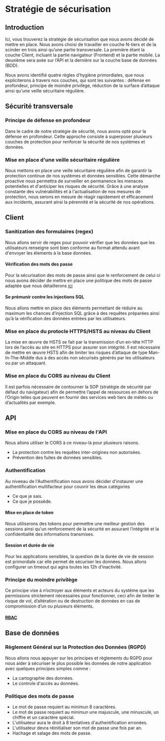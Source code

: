 # Stratégie de sécurisation

## Introduction 

Ici, vous trouverez la stratégie de sécurisation que nous avons décidé de mettre en place. Nous avons choisi de travailler en couche N-tiers et de la scinder en trois ainsi qu’une partie transversale. La première étant la couche Client, incluant la partie navigateur (Frontend) et la partie mobile. La deuxième sera axée sur l’API et la dernière sur la couche base de données (BDD).

Nous avons identifié quatre règles d’hygiène primordiales, que nous expliciterons à travers nos couches, qui sont les suivantes : défense en profondeur, principe de moindre privilège, réduction de la surface d’attaque ainsi qu'une veille sécuritaire régulière.

## Sécurité transversale 


### Principe de défense en profondeur

Dans le cadre de notre stratégie de sécurité, nous avons opté pour la défense en profondeur. Cette approche consiste à superposer plusieurs couches de protection pour renforcer la sécurité de nos systèmes et données.

### Mise en place d'une veille sécuritaire régulière

Nous mettons en place une veille sécuritaire régulière afin de garantir la protection continue de nos systèmes et données sensibles. Cette démarche proactive nous permettra de surveiller en permanence les menaces potentielles et d'anticiper les risques de sécurité. Grâce à une analyse constante des vulnérabilités et à l'actualisation de nos mesures de protection, nous serons en mesure de réagir rapidement et efficacement aux incidents, assurant ainsi la pérennité et la sécurité de nos opérations.

## Client 


### Sanitization des formulaires (regex)

Nous allons servir de regex pour pouvoir vérifier que les données que les utilisateurs renseigne sont bien conforme au format attendu avant d'envoyer les élements à la base données. 

#### Vérification des mots des passe

Pour la sécurisation des mots de passe ainsi que le renforcement de celui ci nous avons décider de mettre en place une politique des mots de passe adaptée que nous détaillerons [ici](#politique-des-mots-de-passe)

#### Se prémunir contre les injections SQL 

Nous allons mettre en place des éléments permettant de réduire au maximum les chances d’injection SQL grâce à des requêtes préparées ainsi qu’à la vérification des données entrées par les utilisateurs.


### Mise en place du protocle HTTPS/HSTS au niveau du Client

La mise en œuvre de HSTS se fait par la transmission d’un en-tête HTTP lors de l’accès au site en HTTPS pour assurer son intégrité. Il est nécessaire de mettre en œuvre HSTS afin de limiter les risques d’attaque de type Man-In-The-Middle dus à des accès non sécurisés générés par les utilisateurs ou par un attaquant.

### Mise en place du CORS au niveau du Client

Il est parfois nécessaire de contourner la SOP (stratégie de sécurité par défaut du navigateur) afin de permettre l’appel de ressources en dehors de l’Origin telles que peuvent en fournir des services web tiers de météo ou d’actualités par exemple.

## API 


### Mise en place du CORS au niveau de l'API

Nous allons utiliser le CORS à ce niveau-là pour plusieurs raisons.
- La protection contre les requêtes inter-origines non autorisées.
- Prévention des fuites de données sensibles.

### Authentification

Au niveeau de l'Authentification nous avons décider d'instaurer une authentification multifacteur pour couvrir les deux catégories 
- Ce que je sais.
- Ce que je possède.

#### Mise en place de token

Nous utiliserons des tokens pour permettre une meilleur gestion des sessions ainsi qu'un renforcement de la sécurité en assurant l’intégrité et la confidentialité des informations transmises.

#### Session et durée de vie

Pour les applications sensibles, la question de la durée de vie de session est primordiale car elle permet de sécuriser les données. Nous allons configurer un timeout qui agira toutes les 12h d’inactivité.

### Principe du moindre privilège

Ce principe vise à n’octroyer aux éléments et acteurs du système que les permissions strictement nécessaires pour fonctionner, ceci afin de limiter le risque de vol, d’altération ou de destruction de données en cas de compromission d’un ou plusieurs éléments.

#### [RBAC](./rbac.md)

## Base de données


### Règlement Général sur la Protection des Données (RGPD)

Nous allons nous appuyer sur les principes et règlements du RGPD pour nous aider à sécuriser le plus possible les données de notre application avec quelques principes simples comme :

- La cartographie des données.
- Le controle d'accès au données.

### Politique des mots de passe

- Le mot de passe requiert au minimun 8 caractères.
- Le mot de passe requiert au minimun une majuscule, une minuscule, un chiffre et un caractère spécial.
- L'utilisateur aura le droit à 8 tentatives d'authentification erronées.
- L'utilisateur devra réinitialiser son mot de passe une fois par an.
- Hachage et salage des mots de passe.  




